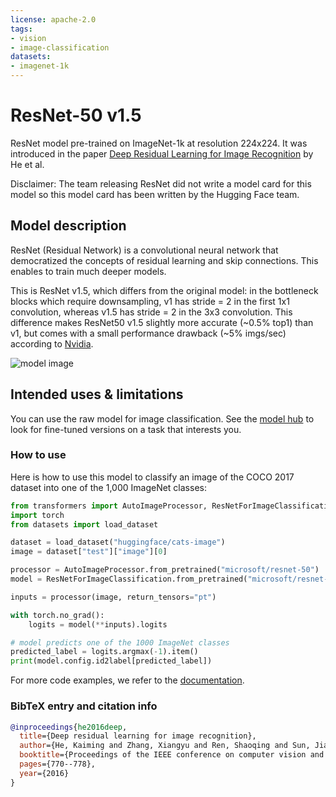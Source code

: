```yaml
---
license: apache-2.0
tags:
- vision
- image-classification
datasets:
- imagenet-1k
---
```


# ResNet-50 v1.5

ResNet model pre-trained on ImageNet-1k at resolution 224x224. It was introduced in the paper [Deep Residual Learning for Image Recognition](https://arxiv.org/abs/1512.03385) by He et al. 

Disclaimer: The team releasing ResNet did not write a model card for this model so this model card has been written by the Hugging Face team.

## Model description

ResNet (Residual Network) is a convolutional neural network that democratized the concepts of residual learning and skip connections. This enables to train much deeper models.

This is ResNet v1.5, which differs from the original model: in the bottleneck blocks which require downsampling, v1 has stride = 2 in the first 1x1 convolution, whereas v1.5 has stride = 2 in the 3x3 convolution. This difference makes ResNet50 v1.5 slightly more accurate (\~0.5% top1) than v1, but comes with a small performance drawback (~5% imgs/sec) according to [Nvidia](https://catalog.ngc.nvidia.com/orgs/nvidia/resources/resnet_50_v1_5_for_pytorch).

![model image](https://huggingface.co/datasets/huggingface/documentation-images/resolve/main/resnet_architecture.png)

## Intended uses & limitations

You can use the raw model for image classification. See the [model hub](https://huggingface.co/models?search=resnet) to look for
fine-tuned versions on a task that interests you.

### How to use

Here is how to use this model to classify an image of the COCO 2017 dataset into one of the 1,000 ImageNet classes:

```python
from transformers import AutoImageProcessor, ResNetForImageClassification
import torch
from datasets import load_dataset

dataset = load_dataset("huggingface/cats-image")
image = dataset["test"]["image"][0]

processor = AutoImageProcessor.from_pretrained("microsoft/resnet-50")
model = ResNetForImageClassification.from_pretrained("microsoft/resnet-50")

inputs = processor(image, return_tensors="pt")

with torch.no_grad():
    logits = model(**inputs).logits

# model predicts one of the 1000 ImageNet classes
predicted_label = logits.argmax(-1).item()
print(model.config.id2label[predicted_label])
```

For more code examples, we refer to the [documentation](https://huggingface.co/docs/transformers/main/en/model_doc/resnet).

### BibTeX entry and citation info

```bibtex
@inproceedings{he2016deep,
  title={Deep residual learning for image recognition},
  author={He, Kaiming and Zhang, Xiangyu and Ren, Shaoqing and Sun, Jian},
  booktitle={Proceedings of the IEEE conference on computer vision and pattern recognition},
  pages={770--778},
  year={2016}
}
```
